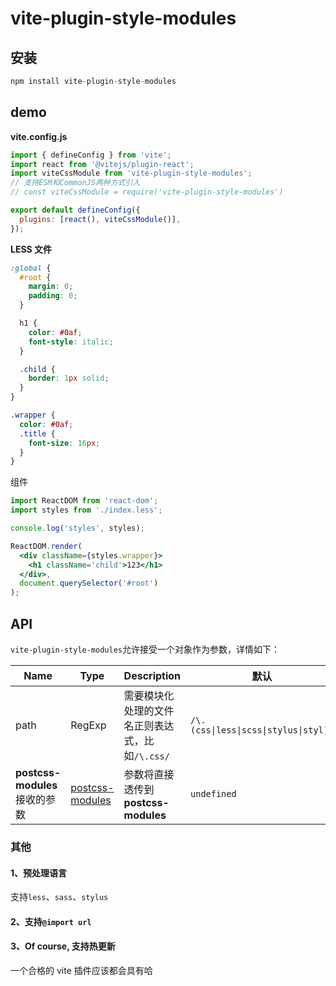 # vite-plugin-style-modules

## 安装

```javascript
npm install vite-plugin-style-modules
```

## demo

**vite.config.js**

```javascript
import { defineConfig } from 'vite';
import react from '@vitejs/plugin-react';
import viteCssModule from 'vite-plugin-style-modules';
// 支持ESM和CommonJS两种方式引入
// const viteCssModule = require('vite-plugin-style-modules')

export default defineConfig({
  plugins: [react(), viteCssModule()],
});
```

**LESS 文件**

```css
:global {
  #root {
    margin: 0;
    padding: 0;
  }

  h1 {
    color: #0af;
    font-style: italic;
  }

  .child {
    border: 1px solid;
  }
}

.wrapper {
  color: #0af;
  .title {
    font-size: 16px;
  }
}
```

组件

```jsx
import ReactDOM from 'react-dom';
import styles from './index.less';

console.log('styles', styles);

ReactDOM.render(
  <div className={styles.wrapper}>
    <h1 className='child'>123</h1>
  </div>,
  document.querySelector('#root')
);
```

## API

`vite-plugin-style-modules`允许接受一个对象作为参数，详情如下：

| Name                          | Type                                                            | Description                                     | 默认                                  |
| ----------------------------- | --------------------------------------------------------------- | ----------------------------------------------- | ------------------------------------- |
| path                          | RegExp                                                          | 需要模块化处理的文件名正则表达式，比如`/\.css/` | `/\.(css\|less\|scss\|stylus\|styl)/` |
| **postcss-modules**接收的参数 | [postcss-modules](https://github.com/madyankin/postcss-modules) | 参数将直接透传到 **postcss-modules**            | `undefined`                           |

### 其他

#### 1、预处理语言

支持`less`、`sass`、`stylus`

#### 2、支持`@import url`

#### 3、Of course, 支持热更新

一个合格的 vite 插件应该都会具有哈